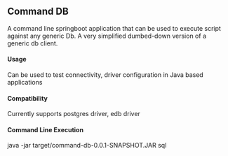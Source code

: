 <h2>Command DB</h2>
A command line springboot application that can be used to execute script against any generic Db.
A very simplified dumbed-down version of a generic db client.

<h4>Usage</h4>
Can be used to test connectivity, driver configuration in Java based applications

<h4>Compatibility</h4>
Currently supports postgres driver, edb driver

<h4>Command Line Execution</h4>
java -jar target/command-db-0.0.1-SNAPSHOT.JAR sql <sql-query>
